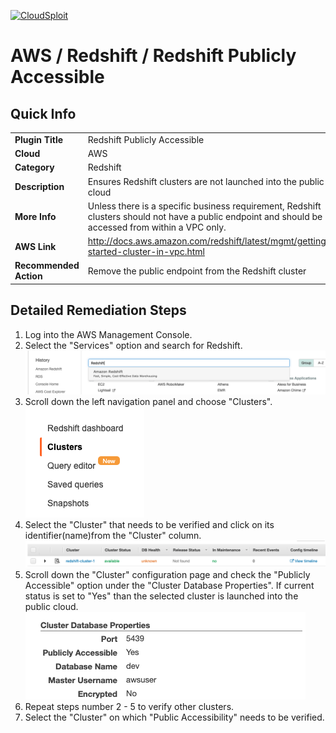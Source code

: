[![CloudSploit](https://cloudsploit.com/img/logo-new-big-text-100.png "CloudSploit")](https://cloudsploit.com)

# AWS / Redshift / Redshift Publicly Accessible

## Quick Info

| | |
|-|-|
| **Plugin Title** | Redshift Publicly Accessible |
| **Cloud** | AWS |
| **Category** | Redshift |
| **Description** | Ensures Redshift clusters are not launched into the public cloud |
| **More Info** | Unless there is a specific business requirement, Redshift clusters should not have a public endpoint and should be accessed from within a VPC only. |
| **AWS Link** | http://docs.aws.amazon.com/redshift/latest/mgmt/getting-started-cluster-in-vpc.html |
| **Recommended Action** | Remove the public endpoint from the Redshift cluster |

## Detailed Remediation Steps
1. Log into the AWS Management Console.
2. Select the "Services" option and search for Redshift. </br> <img src="/resources/aws/redshift/redshift-publicly-accessible/step2.png"/>
3. Scroll down the left navigation panel and choose "Clusters". </br> <img src="/resources/aws/redshift/redshift-publicly-accessible/step3.png"/>
4. Select the "Cluster" that needs to be verified and click on its identifier(name)from the "Cluster" column.</br> <img src="/resources/aws/redshift/redshift-publicly-accessible/step4.png"/>
5. Scroll down the "Cluster" configuration page and check the "Publicly Accessible" option under the "Cluster Database Properties". If current status is set to "Yes" than the selected cluster is launched into the public cloud.</br><img src="/resources/aws/redshift/redshift-publicly-accessible/step5.png"/>
6. Repeat steps number 2 - 5 to verify other clusters. </br>
7. Select the "Cluster" on which "Public Accessibility" needs to be verified.
